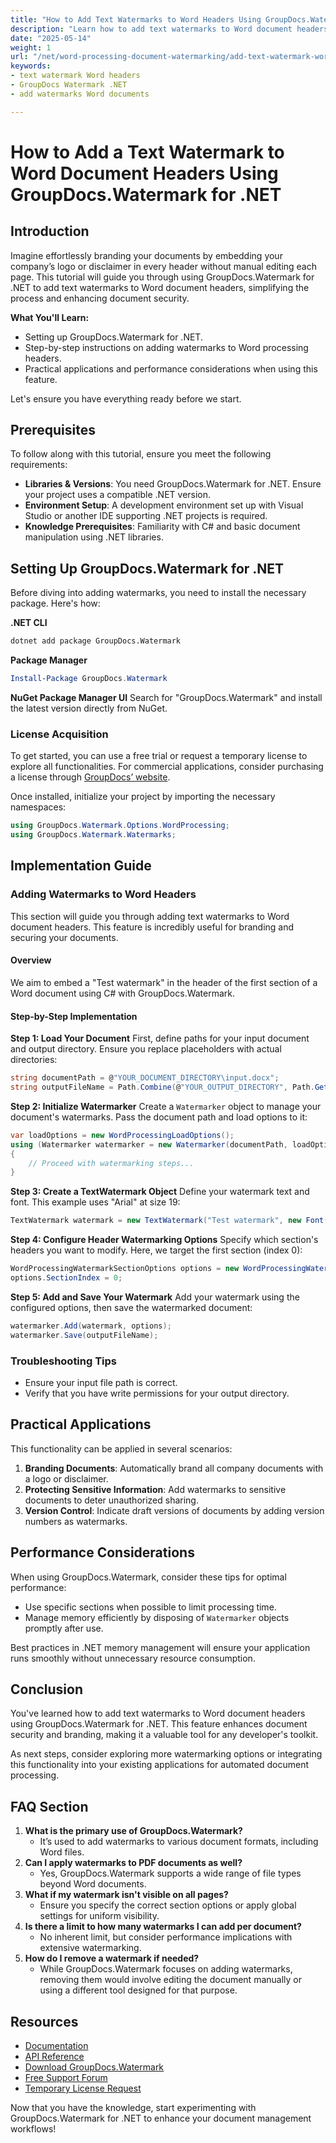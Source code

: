 ```yaml
---
title: "How to Add Text Watermarks to Word Headers Using GroupDocs.Watermark for .NET"
description: "Learn how to add text watermarks to Word document headers with ease using GroupDocs.Watermark for .NET. Streamline your branding and security processes."
date: "2025-05-14"
weight: 1
url: "/net/word-processing-document-watermarking/add-text-watermark-word-headers-groupdocs-waitermark/"
keywords:
- text watermark Word headers
- GroupDocs Watermark .NET
- add watermarks Word documents

---
```



# How to Add a Text Watermark to Word Document Headers Using GroupDocs.Watermark for .NET

## Introduction
Imagine effortlessly branding your documents by embedding your company’s logo or disclaimer in every header without manual editing each page. This tutorial will guide you through using GroupDocs.Watermark for .NET to add text watermarks to Word document headers, simplifying the process and enhancing document security.

**What You'll Learn:**
- Setting up GroupDocs.Watermark for .NET.
- Step-by-step instructions on adding watermarks to Word processing headers.
- Practical applications and performance considerations when using this feature.

Let's ensure you have everything ready before we start.

## Prerequisites
To follow along with this tutorial, ensure you meet the following requirements:

- **Libraries & Versions**: You need GroupDocs.Watermark for .NET. Ensure your project uses a compatible .NET version.
- **Environment Setup**: A development environment set up with Visual Studio or another IDE supporting .NET projects is required.
- **Knowledge Prerequisites**: Familiarity with C# and basic document manipulation using .NET libraries.

## Setting Up GroupDocs.Watermark for .NET
Before diving into adding watermarks, you need to install the necessary package. Here's how:

**.NET CLI**
```bash
dotnet add package GroupDocs.Watermark
```

**Package Manager**
```powershell
Install-Package GroupDocs.Watermark
```

**NuGet Package Manager UI**
Search for "GroupDocs.Watermark" and install the latest version directly from NuGet.

### License Acquisition
To get started, you can use a free trial or request a temporary license to explore all functionalities. For commercial applications, consider purchasing a license through [GroupDocs’ website](https://purchase.groupdocs.com/temporary-license/).

Once installed, initialize your project by importing the necessary namespaces:
```csharp
using GroupDocs.Watermark.Options.WordProcessing;
using GroupDocs.Watermark.Watermarks;
```

## Implementation Guide
### Adding Watermarks to Word Headers
This section will guide you through adding text watermarks to Word document headers. This feature is incredibly useful for branding and securing your documents.

#### Overview
We aim to embed a "Test watermark" in the header of the first section of a Word document using C# with GroupDocs.Watermark.

#### Step-by-Step Implementation
**Step 1: Load Your Document**
First, define paths for your input document and output directory. Ensure you replace placeholders with actual directories:
```csharp
string documentPath = @"YOUR_DOCUMENT_DIRECTORY\input.docx";
string outputFileName = Path.Combine(@"YOUR_OUTPUT_DIRECTORY", Path.GetFileName(documentPath));
```
**Step 2: Initialize Watermarker**
Create a `Watermarker` object to manage your document's watermarks. Pass the document path and load options to it:
```csharp
var loadOptions = new WordProcessingLoadOptions();
using (Watermarker watermarker = new Watermarker(documentPath, loadOptions))
{
    // Proceed with watermarking steps...
}
```
**Step 3: Create a TextWatermark Object**
Define your watermark text and font. This example uses "Arial" at size 19:
```csharp
TextWatermark watermark = new TextWatermark("Test watermark", new Font("Arial", 19));
```
**Step 4: Configure Header Watermarking Options**
Specify which section's headers you want to modify. Here, we target the first section (index 0):
```csharp
WordProcessingWatermarkSectionOptions options = new WordProcessingWatermarkSectionOptions();
options.SectionIndex = 0;
```
**Step 5: Add and Save Your Watermark**
Add your watermark using the configured options, then save the watermarked document:
```csharp
watermarker.Add(watermark, options);
watermarker.Save(outputFileName);
```
### Troubleshooting Tips
- Ensure your input file path is correct.
- Verify that you have write permissions for your output directory.

## Practical Applications
This functionality can be applied in several scenarios:
1. **Branding Documents**: Automatically brand all company documents with a logo or disclaimer.
2. **Protecting Sensitive Information**: Add watermarks to sensitive documents to deter unauthorized sharing.
3. **Version Control**: Indicate draft versions of documents by adding version numbers as watermarks.

## Performance Considerations
When using GroupDocs.Watermark, consider these tips for optimal performance:
- Use specific sections when possible to limit processing time.
- Manage memory efficiently by disposing of `Watermarker` objects promptly after use.
  
Best practices in .NET memory management will ensure your application runs smoothly without unnecessary resource consumption.

## Conclusion
You've learned how to add text watermarks to Word document headers using GroupDocs.Watermark for .NET. This feature enhances document security and branding, making it a valuable tool for any developer's toolkit.

As next steps, consider exploring more watermarking options or integrating this functionality into your existing applications for automated document processing.

## FAQ Section
1. **What is the primary use of GroupDocs.Watermark?**
   - It’s used to add watermarks to various document formats, including Word files.
2. **Can I apply watermarks to PDF documents as well?**
   - Yes, GroupDocs.Watermark supports a wide range of file types beyond Word documents.
3. **What if my watermark isn't visible on all pages?**
   - Ensure you specify the correct section options or apply global settings for uniform visibility.
4. **Is there a limit to how many watermarks I can add per document?**
   - No inherent limit, but consider performance implications with extensive watermarking.
5. **How do I remove a watermark if needed?**
   - While GroupDocs.Watermark focuses on adding watermarks, removing them would involve editing the document manually or using a different tool designed for that purpose.

## Resources
- [Documentation](https://docs.groupdocs.com/watermark/net/)
- [API Reference](https://reference.groupdocs.com/watermark/net)
- [Download GroupDocs.Watermark](https://releases.groupdocs.com/watermark/net/)
- [Free Support Forum](https://forum.groupdocs.com/c/watermark/10)
- [Temporary License Request](https://purchase.groupdocs.com/temporary-license/)

Now that you have the knowledge, start experimenting with GroupDocs.Watermark for .NET to enhance your document management workflows!
